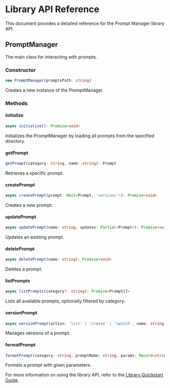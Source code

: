# Library API Reference

This document provides a detailed reference for the Prompt Manager library API.

## PromptManager

The main class for interacting with prompts.

### Constructor

```typescript
new PromptManager(promptsPath: string)
```

Creates a new instance of the PromptManager.

### Methods

#### initialize

```typescript
async initialize(): Promise<void>
```

Initializes the PromptManager by loading all prompts from the specified directory.

#### getPrompt

```typescript
getPrompt(category: string, name: string): Prompt
```

Retrieves a specific prompt.

#### createPrompt

```typescript
async createPrompt(prompt: Omit<Prompt, 'versions'>): Promise<void>
```

Creates a new prompt.

#### updatePrompt

```typescript
async updatePrompt(name: string, updates: Partial<Prompt>): Promise<void>
```

Updates an existing prompt.

#### deletePrompt

```typescript
async deletePrompt(name: string): Promise<void>
```

Deletes a prompt.

#### listPrompts

```typescript
async listPrompts(category?: string): Promise<Prompt[]>
```

Lists all available prompts, optionally filtered by category.

#### versionPrompt

```typescript
async versionPrompt(action: 'list' | 'create' | 'switch', name: string, version?: string): Promise<void>
```

Manages versions of a prompt.

#### formatPrompt

```typescript
formatPrompt(category: string, promptName: string, params: Record<string, any>): string
```

Formats a prompt with given parameters.

For more information on using the library API, refer to the [Library Quickstart Guide](../getting-started/library-quickstart.md).

